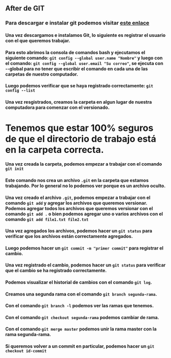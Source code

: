 ## After de GIT

### Para descargar e instalar git podemos visitar [este enlace](https://git-scm.com/downloads)

#### Una vez descargamos e instalamos Git, lo siguiente es registrar el usuario con el que queremos trabajar.

#### Para esto abrimos la consola de comandos bash y ejecutamos el siguiente comando: `git config --global user.name "Nombre"` y luego con el comando: `git config --global user.email "Su correo"`, se ejecuta con --global para no tener que escribir el comando en cada una de las carpetas de nuestro computador.

#### Luego podemos verificar que se haya registrado correctamente: `git config --list`

#### Una vez resgistrados, creamos la carpeta en algun lugar de nuestra computadora para comenzar con el versionado.

# Tenemos que estar 100% seguros de que el directorio de trabajo está en la carpeta correcta.

#### Una vez creada la carpeta, podemos empezar a trabajar con el comando `git init`

#### Este comando nos crea un archivo `.git` en la carpeta que estamos trabajando. Por lo general no lo podemos ver porque es un archivo oculto.

#### Una vez creado el archivo `.git`, podemos empezar a trabajar con el comando `git add` y agregar los archivos que queremos versionar. Podemos agregar todos los archivos que queremos versionar con el comando `git add .` o bien podemos agregar uno o varios archivos con el comando `git add file1.txt file2.txt`

#### Una vez agregados los archivos, podemos hacer un `git status` para verificar que los archivos están correctamente agregados.

#### Luego podemos hacer un `git commit -m "primer commit"` para registrar el cambio.

#### Una vez registrado el cambio, podemos hacer un `git status` para verificar que el cambio se ha registrado correctamente.

#### Podemos visualizar el historial de cambios con el comando `git log`.

#### Creamos una segunda rama con el comando `git branch segunda-rama`.

#### Con el comando `git branch -l` podemos ver las ramas que tenemos.

#### Con el comando `git checkout segunda-rama` podemos cambiar de rama.

#### Con el comando `git merge master` podemos unir la rama master con la rama segunda-rama.

#### Si queremos volver a un commit en particular, podemos hacer un `git checkout id-commit `
